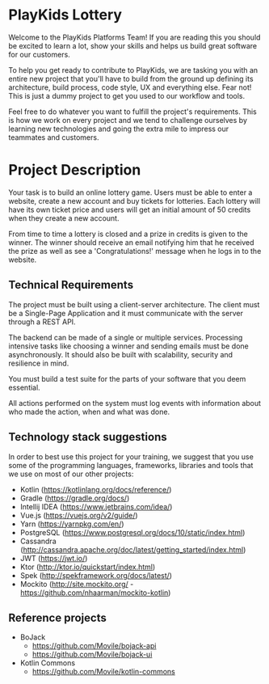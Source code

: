 # PlayKids Lottery
Welcome to the PlayKids Platforms Team! If you are reading this you should be excited to learn a lot, show your skills and helps us build great software for our customers.

To help you get ready to contribute to PlayKids, we are tasking you with an entire new project that you'll have to build from the ground up defining its architecture, build process, code style, UX and everything else. Fear not! This is just a dummy project to get you used to our workflow and tools.

Feel free to do whatever you want to fulfill the project's requirements. This is how we work on every project and we tend to challenge ourselves by learning new technologies and going the extra mile to impress our teammates and customers.

# Project Description
Your task is to build an online lottery game. Users must be able to enter a website, create a new account and buy tickets for lotteries. Each lottery will have its own ticket price and users will get an initial amount of 50 credits when they create a new account.

From time to time a lottery is closed and a prize in credits is given to the winner. The winner should receive an email notifying him that he received the prize as well as see a 'Congratulations!' message when he logs in to the website.

## Technical Requirements
The project must be built using a client-server architecture. The client must be a Single-Page Application and it must communicate with the server through a REST API.

 The backend can be made of a single or multiple services. Processing intensive tasks like choosing a winner and sending emails must be done asynchronously. It should also be built with scalability, security and resilience in mind.

 You must build a test suite for the parts of your software that you deem essential.

 All actions performed on the system must log events with information about who made the action, when and what was done.

 ## Technology stack suggestions
In order to best use this project for your training, we suggest that you use some of the programming languages, frameworks, libraries and tools that we use on most of our other projects:

 - Kotlin (https://kotlinlang.org/docs/reference/)
 - Gradle (https://gradle.org/docs/)
 - Intellij IDEA (https://www.jetbrains.com/idea/)
 - Vue.js (https://vuejs.org/v2/guide/)
 - Yarn (https://yarnpkg.com/en/)
 - PostgreSQL (https://www.postgresql.org/docs/10/static/index.html)
 - Cassandra (http://cassandra.apache.org/doc/latest/getting_started/index.html)
 - JWT (https://jwt.io/)
 - Ktor (http://ktor.io/quickstart/index.html)
 - Spek (http://spekframework.org/docs/latest/)
 - Mockito (http://site.mockito.org/ - https://github.com/nhaarman/mockito-kotlin)

 ## Reference projects
- BoJack
  - https://github.com/Movile/bojack-api
  - https://github.com/Movile/bojack-ui
- Kotlin Commons
  - https://github.com/Movile/kotlin-commons